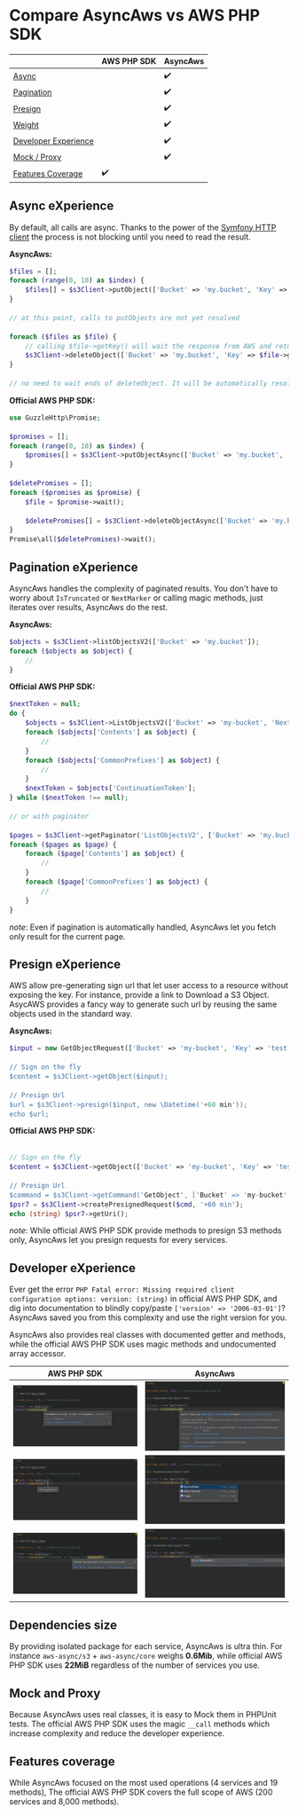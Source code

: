 # Compare AsyncAws vs AWS PHP SDK

|   | AWS PHP SDK | AsyncAws |
|---|-------------|-----------|
| [Async](#async-experience)                    | | :heavy_check_mark: |
| [Pagination](#pagination-experience)          | | :heavy_check_mark: |
| [Presign](#presign-experience)                | | :heavy_check_mark: |
| [Weight](#dependencies-size)                  | | :heavy_check_mark: |
| [Developer Experience](#developer-experience) | | :heavy_check_mark: |
| [Mock / Proxy](#mock-and-proxy)               | | :heavy_check_mark: |
| [Features Coverage](#features-coverage)       | :heavy_check_mark: | |

## Async eXperience

By default, all calls are async. Thanks to the power of the
[Symfony HTTP client](https://symfony.com/doc/current/components/http_client.html)
the process is not blocking until you need to read the result.

**AsyncAws:**
```php
$files = [];
foreach (range(0, 10) as $index) {
    $files[] = $s3Client->putObject(['Bucket' => 'my.bucket', 'Key' => 'file-' . uniqid('file-', true), 'Body' => 'test']);
}

// at this point, calls to putObjects are not yet resolved

foreach ($files as $file) {
    // calling $file->getKey() will wait the response from AWS and returned the real value
    $s3Client->deleteObject(['Bucket' => 'my.bucket', 'Key' => $file->getKey()]);
}

// no need to wait ends of deleteObject. It will be automatically resolved on destruct
```

**Official AWS PHP SDK:**
```php
use GuzzleHttp\Promise;

$promises = [];
foreach (range(0, 10) as $index) {
    $promises[] = $s3Client->putObjectAsync(['Bucket' => 'my.bucket', 'Key' => 'file-' . uniqid('file-', true), 'Body' => 'test']);
}

$deletePromises = [];
foreach ($promises as $promise) {
    $file = $promise->wait();

    $deletePromises[] = $s3Client->deleteObjectAsync(['Bucket' => 'my.bucket', 'Key' => $file['Key']]);
}
Promise\all($deletePromises)->wait();
```

## Pagination eXperience

AsyncAws handles the complexity of paginated results. You don't
have to worry about `IsTruncated` or `NextMarker` or calling magic methods, just
iterates over results, AsyncAws do the rest.

**AsyncAws:**
```php
$objects = $s3Client->listObjectsV2(['Bucket' => 'my.bucket']);
foreach ($objects as $object) {
    //
}
```

**Official AWS PHP SDK:**
```php
$nextToken = null;
do {
    $objects = $s3Client->ListObjectsV2(['Bucket' => 'my-bucket', 'NextContinuationToken' => $nextToken]);
    foreach ($objects['Contents'] as $object) {
        //
    }
    foreach ($objects['CommonPrefixes'] as $object) {
        //
    }
    $nextToken = $objects['ContinuationToken'];
} while ($nextToken !== null);

// or with paginator

$pages = $s3Client->getPaginator('ListObjectsV2', ['Bucket' => 'my.bucket']);
foreach ($pages as $page) {
    foreach ($page['Contents'] as $object) {
        //
    }
    foreach ($page['CommonPrefixes'] as $object) {
        //
    }
}

```

*note*: Even if pagination is automatically handled, AsyncAws let you fetch
only result for the current page.

## Presign eXperience

AWS allow pre-generating sign url that let user access to a resource
without exposing the key. For instance, provide a link to Download a S3 Object.
AsycAWS provides a fancy way to generate such url by reusing the same objects
used in the standard way.

**AsyncAws:**
```php
$input = new GetObjectRequest(['Bucket' => 'my-bucket', 'Key' => 'test]);

// Sign on the fly
$content = $s3Client->getObject($input);

// Presign Url
$url = $s3Client->presign($input, new \Datetime('+60 min'));
echo $url;
```

**Official AWS PHP SDK:**
```php

// Sign on the fly
$content = $s3Client->getObject(['Bucket' => 'my-bucket', 'Key' => 'test]);

// Presign Url
$command = $s3Client->getCommand('GetObject', ['Bucket' => 'my-bucket', 'Key' => 'test]);
$psr7 = $s3Client->createPresignedRequest($cmd, '+60 min');
echo (string) $psr7->getUri();

```

*note*: While official AWS PHP SDK provide methods to presign S3 methods only,
AsyncAws let you presign requests for every services.

## Developer eXperience

Ever get the error `PHP Fatal error: Missing required client configuration
options: version: (string)` in official AWS PHP SDK, and dig into documentation
to blindly copy/paste `['version' => '2006-03-01']`? AsyncAws saved you from
this complexity and use the right version for you.

AsyncAws also provides real classes with documented getter and methods, while
the official AWS PHP SDK uses magic methods and undocumented array accessor.

| AWS PHP SDK | AsyncAws |
|-------------|-----------|
| ![AWS PHP SDK method doc](./res/aws-method.png) | ![async-aws method doc](./res/aa-method.png) |
| ![AWS PHP SDK input doc](./res/aws-input.png)   | ![async-aws input doc](./res/aa-input.png)   |
| ![AWS PHP SDK result doc](./res/aws-result.png) | ![async-aws result doc](./res/aa-result.png) |

## Dependencies size

By providing isolated package for each service, AsyncAws is ultra thin. For
instance `aws-async/s3` + `aws-async/core` weighs **0.6Mib**, while official AWS
PHP SDK uses **22MiB** regardless of the number of services you use.

## Mock and Proxy

Because AsyncAws uses real classes, it is easy to Mock them in PHPUnit tests.
The official AWS PHP SDK uses the magic `__call` methods which increase
complexity and reduce the developer experience.

## Features coverage

While AsyncAws focused on the most used operations (4 services and 19 methods),
The official AWS PHP SDK covers the full scope of AWS (200 services and 8,000
methods).

